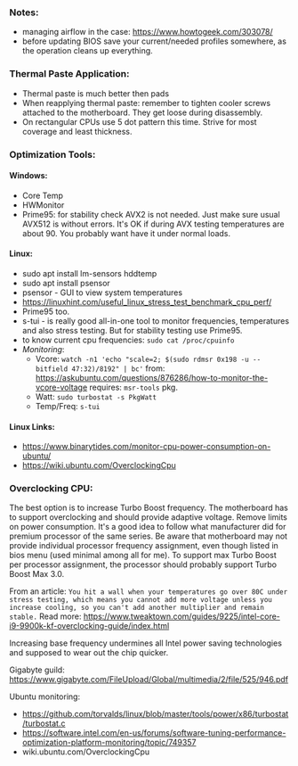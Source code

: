 ### Notes:
* managing airflow in the case: 
  https://www.howtogeek.com/303078/
* before updating BIOS save your current/needed profiles somewhere, 
  as the operation cleans up everything.


### Thermal Paste Application:
* Thermal paste is much better then pads
* When reapplying thermal paste: remember to tighten cooler 
  screws attached to the motherboard. They get loose during 
  disassembly.
* On rectangular CPUs use 5 dot pattern this time.
  Strive for most coverage and least thickness.


### Optimization Tools:

#### Windows:
* Core Temp
* HWMonitor
* Prime95: for stability check AVX2 is not needed. 
    Just make sure usual AVX512 is without errors. It's OK if during AVX testing
    temperatures are about 90. You probably want have it under normal loads.

#### Linux:
* sudo apt install lm-sensors hddtemp    
* sudo apt install psensor  
* psensor - GUI to view system temperatures
* https://linuxhint.com/useful_linux_stress_test_benchmark_cpu_perf/
* Prime95 too.
* s-tui - is really good all-in-one tool to monitor frequencies, temperatures and also stress testing.
    But for stability testing use Prime95.
* to know current cpu frequencies: `sudo cat /proc/cpuinfo`
* *Monitoring*:
  * Vcore: `watch -n1 'echo "scale=2; $(sudo rdmsr 0x198 -u --bitfield 47:32)/8192" | bc'`
      from: https://askubuntu.com/questions/876286/how-to-monitor-the-vcore-voltage
      requires: `msr-tools` pkg.
  * Watt: `sudo turbostat -s PkgWatt`
  * Temp/Freq: `s-tui`

#### Linux Links:
* https://www.binarytides.com/monitor-cpu-power-consumption-on-ubuntu/
* https://wiki.ubuntu.com/OverclockingCpu


### Overclocking CPU:
The best option is to increase Turbo Boost frequency. 
The motherboard has to support overclocking and should provide 
adaptive voltage. Remove limits on power consumption.
It's a good idea to follow what manufacturer did for premium processor 
of the same series.
Be aware that motherboard may not provide individual processor frequency assignment,
even though listed in bios menu (used minimal among all for me).
To support max Turbo Boost per processor assignment, the processor should probably
support Turbo Boost Max 3.0.

From an article: `You hit a wall when your temperatures go over 80C under stress testing, which means you cannot add more voltage unless you increase cooling, so you can't add another multiplier and remain stable.`
Read more: https://www.tweaktown.com/guides/9225/intel-core-i9-9900k-kf-overclocking-guide/index.html

Increasing base frequency undermines all Intel power saving technologies and supposed to wear out the chip quicker. 

Gigabyte guild: https://www.gigabyte.com/FileUpload/Global/multimedia/2/file/525/946.pdf

Ubuntu monitoring:
* https://github.com/torvalds/linux/blob/master/tools/power/x86/turbostat/turbostat.c
* https://software.intel.com/en-us/forums/software-tuning-performance-optimization-platform-monitoring/topic/749357
* wiki.ubuntu.com/OverclockingCpu

